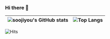### Hi there 👋

<!--
**soojiyou/soojiyou** is a ✨ _special_ ✨ repository because its `README.md` (this file) appears on your GitHub profile.

Here are some ideas to get you started:

- 🔭 I’m currently working on ...
- 🌱 I’m currently learning ...
- 👯 I’m looking to collaborate on ...
- 🤔 I’m looking for help with ...
- 💬 Ask me about ...
- 📫 How to reach me: ...
- 😄 Pronouns: ...
- ⚡ Fun fact: ...
-->


|![soojiyou's GitHub stats](https://github-readme-stats.vercel.app/api?username=soojiyou&count_private=true&theme=radical&show_icons=true&hide=contribs)|![Top Langs](https://github-readme-stats.vercel.app/api/top-langs/?username=soojiyou&layout=compact&hide=HTML,CSS,SCSS,PUG&theme=radical)
|--|--|

![Hits](https://hits.seeyoufarm.com/api/count/incr/badge.svg?url=https%3A%2F%2Fgithub.com%2Fsoojiyou&count_bg=%237ACB3C&title_bg=%23555555&icon=github.svg&icon_color=%23FFFFFF&title=hits&edge_flat=true)

